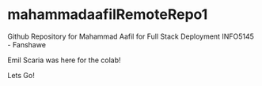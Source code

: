 # mahammadaafilRemoteRepo1
Github Repository for Mahammad Aafil for Full Stack Deployment
INFO5145 - Fanshawe 

Emil Scaria was here for the colab!

Lets Go!

